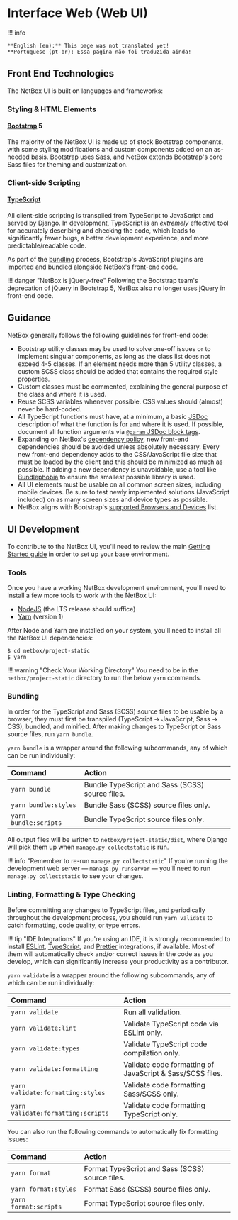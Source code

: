 # Interface Web (Web UI)

!!! info

    **English (en):** This page was not translated yet!
    **Portuguese (pt-br): Essa página não foi traduzida ainda!

## Front End Technologies

The NetBox UI is built on languages and frameworks:

### Styling & HTML Elements

#### [Bootstrap](https://getbootstrap.com/) 5

The majority of the NetBox UI is made up of stock Bootstrap components, with some styling modifications and custom components added on an as-needed basis. Bootstrap uses [Sass](https://sass-lang.com/), and NetBox extends Bootstrap's core Sass files for theming and customization.

### Client-side Scripting

#### [TypeScript](https://www.typescriptlang.org/)

All client-side scripting is transpiled from TypeScript to JavaScript and served by Django. In development, TypeScript is an _extremely_ effective tool for accurately describing and checking the code, which leads to significantly fewer bugs, a better development experience, and more predictable/readable code.

As part of the [bundling](#bundling) process, Bootstrap's JavaScript plugins are imported and bundled alongside NetBox's front-end code.

!!! danger "NetBox is jQuery-free"
    Following the Bootstrap team's deprecation of jQuery in Bootstrap 5, NetBox also no longer uses jQuery in front-end code.

## Guidance

NetBox generally follows the following guidelines for front-end code:

- Bootstrap utility classes may be used to solve one-off issues or to implement singular components, as long as the class list does not exceed 4-5 classes. If an element needs more than 5 utility classes, a custom SCSS class should be added that contains the required style properties.
- Custom classes must be commented, explaining the general purpose of the class and where it is used.
- Reuse SCSS variables whenever possible. CSS values should (almost) never be hard-coded.
- All TypeScript functions must have, at a minimum, a basic [JSDoc](https://jsdoc.app/) description of what the function is for and where it is used. If possible, document all function arguments via [`@param` JSDoc block tags](https://jsdoc.app/tags-param.html).
- Expanding on NetBox's [dependency policy](style-guide.md#introducing-new-dependencies), new front-end dependencies should be avoided unless absolutely necessary. Every new front-end dependency adds to the CSS/JavaScript file size that must be loaded by the client and this should be minimized as much as possible. If adding a new dependency is unavoidable, use a tool like [Bundlephobia](https://bundlephobia.com/) to ensure the smallest possible library is used.
- All UI elements must be usable on all common screen sizes, including mobile devices. Be sure to test newly implemented solutions (JavaScript included) on as many screen sizes and device types as possible.
- NetBox aligns with Bootstrap's [supported Browsers and Devices](https://getbootstrap.com/docs/5.1/getting-started/browsers-devices/) list.

## UI Development

To contribute to the NetBox UI, you'll need to review the main [Getting Started guide](getting-started.md) in order to set up your base environment.

### Tools

Once you have a working NetBox development environment, you'll need to install a few more tools to work with the NetBox UI:

- [NodeJS](https://nodejs.org/en/download/) (the LTS release should suffice)
- [Yarn](https://yarnpkg.com/getting-started/install) (version 1)

After Node and Yarn are installed on your system, you'll need to install all the NetBox UI dependencies:

```console
$ cd netbox/project-static
$ yarn
```

!!! warning "Check Your Working Directory"
    You need to be in the `netbox/project-static` directory to run the below `yarn` commands.

### Bundling

In order for the TypeScript and Sass (SCSS) source files to be usable by a browser, they must first be transpiled (TypeScript → JavaScript, Sass → CSS), bundled, and minified. After making changes to TypeScript or Sass source files, run `yarn bundle`.

`yarn bundle` is a wrapper around the following subcommands, any of which can be run individually:

| Command               | Action                                          |
| :-------------------- | :---------------------------------------------- |
| `yarn bundle`         | Bundle TypeScript and Sass (SCSS) source files. |
| `yarn bundle:styles`  | Bundle Sass (SCSS) source files only.           |
| `yarn bundle:scripts` | Bundle TypeScript source files only.            |

All output files will be written to `netbox/project-static/dist`, where Django will pick them up when `manage.py collectstatic` is run.

!!! info "Remember to re-run `manage.py collectstatic`"
    If you're running the development web server — `manage.py runserver` — you'll need to run `manage.py collectstatic` to see your changes.

### Linting, Formatting & Type Checking

Before committing any changes to TypeScript files, and periodically throughout the development process, you should run `yarn validate` to catch formatting, code quality, or type errors.

!!! tip "IDE Integrations"
    If you're using an IDE, it is strongly recommended to install [ESLint](https://eslint.org/docs/user-guide/integrations), [TypeScript](https://github.com/Microsoft/TypeScript/wiki/TypeScript-Editor-Support), and [Prettier](https://prettier.io/docs/en/editors.html) integrations, if available. Most of them will automatically check and/or correct issues in the code as you develop, which can significantly increase your productivity as a contributor.

`yarn validate` is a wrapper around the following subcommands, any of which can be run individually:

| Command                            | Action                                                           |
| :--------------------------------- | :--------------------------------------------------------------- |
| `yarn validate`                    | Run all validation.                                              |
| `yarn validate:lint`               | Validate TypeScript code via [ESLint](https://eslint.org/) only. |
| `yarn validate:types`              | Validate TypeScript code compilation only.                       |
| `yarn validate:formatting`         | Validate code formatting of JavaScript & Sass/SCSS files.        |
| `yarn validate:formatting:styles`  | Validate code formatting Sass/SCSS only.                         |
| `yarn validate:formatting:scripts` | Validate code formatting TypeScript only.                        |

You can also run the following commands to automatically fix formatting issues:

| Command               | Action                                          |
| :-------------------- | :---------------------------------------------- |
| `yarn format`         | Format TypeScript and Sass (SCSS) source files. |
| `yarn format:styles`  | Format Sass (SCSS) source files only.           |
| `yarn format:scripts` | Format TypeScript source files only.            |
